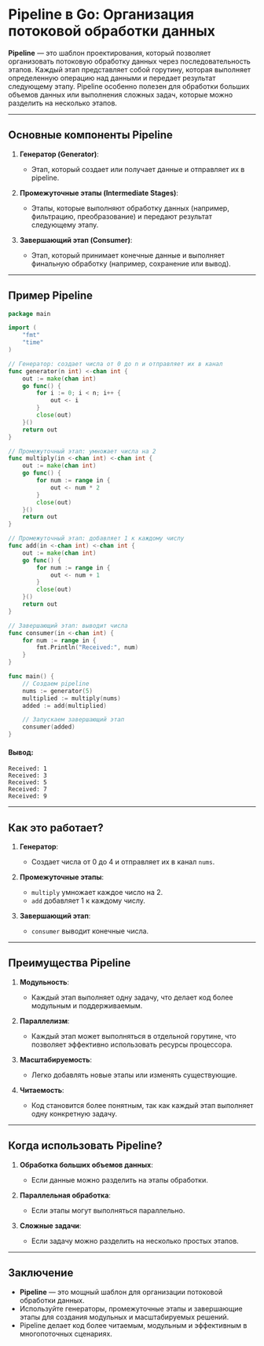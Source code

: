 # Pipeline в Go: Организация потоковой обработки данных

**Pipeline** — это шаблон проектирования, который позволяет организовать потоковую обработку данных через последовательность этапов. Каждый этап представляет собой горутину, которая выполняет определенную операцию над данными и передает результат следующему этапу. Pipeline особенно полезен для обработки больших объемов данных или выполнения сложных задач, которые можно разделить на несколько этапов.

---

## Основные компоненты Pipeline

1. **Генератор (Generator)**:
    - Этап, который создает или получает данные и отправляет их в pipeline.

2. **Промежуточные этапы (Intermediate Stages)**:
    - Этапы, которые выполняют обработку данных (например, фильтрацию, преобразование) и передают результат следующему этапу.

3. **Завершающий этап (Consumer)**:
    - Этап, который принимает конечные данные и выполняет финальную обработку (например, сохранение или вывод).

---

## Пример Pipeline

```go
package main

import (
	"fmt"
	"time"
)

// Генератор: создает числа от 0 до n и отправляет их в канал
func generator(n int) <-chan int {
	out := make(chan int)
	go func() {
		for i := 0; i < n; i++ {
			out <- i
		}
		close(out)
	}()
	return out
}

// Промежуточный этап: умножает числа на 2
func multiply(in <-chan int) <-chan int {
	out := make(chan int)
	go func() {
		for num := range in {
			out <- num * 2
		}
		close(out)
	}()
	return out
}

// Промежуточный этап: добавляет 1 к каждому числу
func add(in <-chan int) <-chan int {
	out := make(chan int)
	go func() {
		for num := range in {
			out <- num + 1
		}
		close(out)
	}()
	return out
}

// Завершающий этап: выводит числа
func consumer(in <-chan int) {
	for num := range in {
		fmt.Println("Received:", num)
	}
}

func main() {
	// Создаем pipeline
	nums := generator(5)
	multiplied := multiply(nums)
	added := add(multiplied)

	// Запускаем завершающий этап
	consumer(added)
}
```

#### Вывод:
```
Received: 1
Received: 3
Received: 5
Received: 7
Received: 9
```

---

## Как это работает?

1. **Генератор**:
    - Создает числа от 0 до 4 и отправляет их в канал `nums`.

2. **Промежуточные этапы**:
    - `multiply` умножает каждое число на 2.
    - `add` добавляет 1 к каждому числу.

3. **Завершающий этап**:
    - `consumer` выводит конечные числа.

---

## Преимущества Pipeline

1. **Модульность**:
    - Каждый этап выполняет одну задачу, что делает код более модульным и поддерживаемым.

2. **Параллелизм**:
    - Каждый этап может выполняться в отдельной горутине, что позволяет эффективно использовать ресурсы процессора.

3. **Масштабируемость**:
    - Легко добавлять новые этапы или изменять существующие.

4. **Читаемость**:
    - Код становится более понятным, так как каждый этап выполняет одну конкретную задачу.


---

## Когда использовать Pipeline?

1. **Обработка больших объемов данных**:
    - Если данные можно разделить на этапы обработки.

2. **Параллельная обработка**:
    - Если этапы могут выполняться параллельно.

3. **Сложные задачи**:
    - Если задачу можно разделить на несколько простых этапов.

---

## Заключение

- **Pipeline** — это мощный шаблон для организации потоковой обработки данных.
- Используйте генераторы, промежуточные этапы и завершающие этапы для создания модульных и масштабируемых решений.
- Pipeline делает код более читаемым, модульным и эффективным в многопоточных сценариях.
